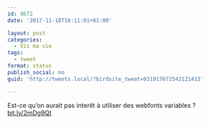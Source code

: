 ```yaml
---
id: 9672
date: '2017-11-18T16:11:01+01:00'

layout: post
categories:
  - Vis ma vie
tags:
  - tweet
format: status
publish_social: no
guid: 'http://tweets.local/?birdsite_tweet=931917672543121413'

---
```


Est-ce qu’on aurait pas interêt à utiliser des webfonts variables ? [bit.ly/2mDg9Qt](http://bit.ly/2mDg9Qt)